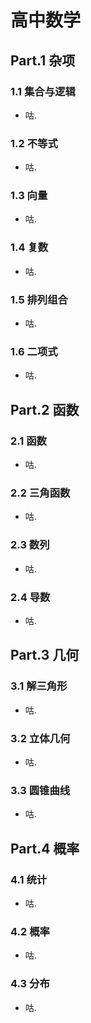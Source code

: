 # 高中数学

## Part.1 杂项

### 1.1 集合与逻辑

- 咕.

### 1.2 不等式

- 咕.

### 1.3 向量

- 咕.

### 1.4 复数

- 咕.

### 1.5 排列组合

- 咕.

### 1.6 二项式

- 咕.

## Part.2 函数

### 2.1 函数

- 咕.

### 2.2 三角函数

- 咕.

### 2.3 数列

- 咕.

### 2.4 导数

- 咕.

## Part.3 几何

### 3.1 解三角形

- 咕.

### 3.2 立体几何

- 咕.

### 3.3 圆锥曲线

- 咕.

## Part.4 概率

### 4.1 统计

- 咕.

### 4.2 概率

- 咕.

### 4.3 分布

- 咕.
